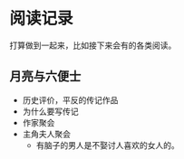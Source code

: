 # 阅读记录

打算做到一起来，比如接下来会有的各类阅读。


## 月亮与六便士

+ 历史评价，平反的传记作品
+ 为什么要写传记
+ 作家聚会
+ 主角夫人聚会
  + 有脑子的男人是不娶讨人喜欢的女人的。
